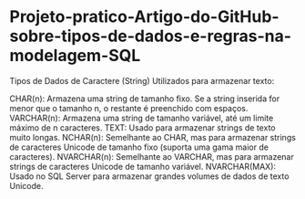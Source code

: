 # Projeto-pratico-Artigo-do-GitHub-sobre-tipos-de-dados-e-regras-na-modelagem-SQL

Tipos de Dados de Caractere (String)
Utilizados para armazenar texto:

CHAR(n):	Armazena uma string de tamanho fixo. Se a string inserida for menor que o tamanho n, o restante é preenchido com espaços.
VARCHAR(n):	Armazena uma string de tamanho variável, até um limite máximo de n caracteres.
TEXT:	Usado para armazenar strings de texto muito longas.
NCHAR(n):	Semelhante ao CHAR, mas para armazenar strings de caracteres Unicode de tamanho fixo (suporta uma gama maior de caracteres).
NVARCHAR(n):	Semelhante ao VARCHAR, mas para armazenar strings de caracteres Unicode de tamanho variável.
NVARCHAR(MAX):	Usado no SQL Server para armazenar grandes volumes de dados de texto Unicode.

